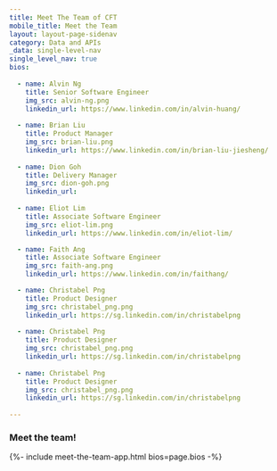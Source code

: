 ```yaml
---
title: Meet The Team of CFT
mobile_title: Meet the Team
layout: layout-page-sidenav
category: Data and APIs
_data: single-level-nav
single_level_nav: true
bios:
  
  - name: Alvin Ng
    title: Senior Software Engineer
    img_src: alvin-ng.png
    linkedin_url: https://www.linkedin.com/in/alvin-huang/
    
  - name: Brian Liu
    title: Product Manager
    img_src: brian-liu.png
    linkedin_url: https://www.linkedin.com/in/brian-liu-jiesheng/
    
  - name: Dion Goh
    title: Delivery Manager
    img_src: dion-goh.png
    linkedin_url: 
  
  - name: Eliot Lim
    title: Associate Software Engineer
    img_src: eliot-lim.png
    linkedin_url: https://www.linkedin.com/in/eliot-lim/

  - name: Faith Ang
    title: Associate Software Engineer
    img_src: faith-ang.png
    linkedin_url: https://www.linkedin.com/in/faithang/

  - name: Christabel Png
    title: Product Designer
    img_src: christabel_png.png
    linkedin_url: https://sg.linkedin.com/in/christabelpng
    
  - name: Christabel Png
    title: Product Designer
    img_src: christabel_png.png
    linkedin_url: https://sg.linkedin.com/in/christabelpng
    
  - name: Christabel Png
    title: Product Designer
    img_src: christabel_png.png
    linkedin_url: https://sg.linkedin.com/in/christabelpng
    
---
```


### Meet the team!
{%- include meet-the-team-app.html bios=page.bios -%}
